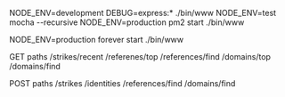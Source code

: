 NODE_ENV=development DEBUG=express:* ./bin/www
NODE_ENV=test mocha --recursive
NODE_ENV=production pm2 start ./bin/www

NODE_ENV=production forever start ./bin/www

GET paths
/strikes/recent
/referenes/top
/references/find
/domains/top
/domains/find

POST paths
/strikes
/identities
/references/find
/domains/find